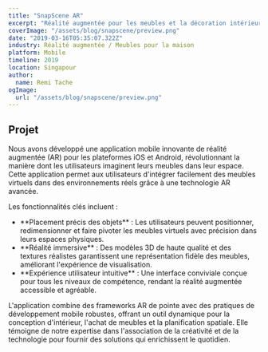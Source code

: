 ```yaml
---
title: "SnapScene AR"
excerpt: "Réalité augmentée pour les meubles et la décoration intérieure"
coverImage: "/assets/blog/snapscene/preview.png"
date: "2019-03-16T05:35:07.322Z"
industry: Réalité augmentée / Meubles pour la maison
platform: Mobile
timeline: 2019
location: Singapour
author:
  name: Remi Tache
ogImage:
  url: "/assets/blog/snapscene/preview.png"
---
```


## Projet

Nous avons développé une application mobile innovante de réalité augmentée (AR) pour les plateformes iOS et Android, révolutionnant la manière dont les utilisateurs imaginent leurs meubles dans leur espace. Cette application permet aux utilisateurs d'intégrer facilement des meubles virtuels dans des environnements réels grâce à une technologie AR avancée.

Les fonctionnalités clés incluent :
<ul>
    <li>**Placement précis des objets** : Les utilisateurs peuvent positionner, redimensionner et faire pivoter les meubles virtuels avec précision dans leurs espaces physiques.</li>
    <li>**Réalité immersive** : Des modèles 3D de haute qualité et des textures réalistes garantissent une représentation fidèle des meubles, améliorant l'expérience de visualisation.</li>
    <li>**Expérience utilisateur intuitive** : Une interface conviviale conçue pour tous les niveaux de compétence, rendant la réalité augmentée accessible et agréable.</li>
</ul>

L'application combine des frameworks AR de pointe avec des pratiques de développement mobile robustes, offrant un outil dynamique pour la conception d'intérieur, l'achat de meubles et la planification spatiale. Elle témoigne de notre expertise dans l'association de la créativité et de la technologie pour fournir des solutions qui enrichissent le quotidien.